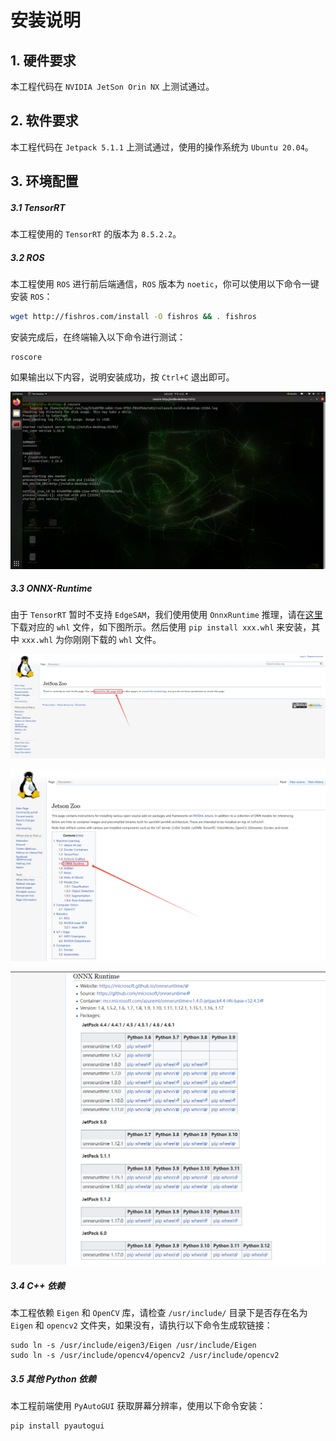 # 安装说明

## 1. 硬件要求

本工程代码在 `NVIDIA JetSon Orin NX` 上测试通过。

## 2. 软件要求

本工程代码在 `Jetpack 5.1.1` 上测试通过，使用的操作系统为 `Ubuntu 20.04`。

## 3. 环境配置

##### 3.1 TensorRT

本工程使用的 `TensorRT` 的版本为 `8.5.2.2`。

##### 3.2 ROS

本工程使用 `ROS` 进行前后端通信，`ROS` 版本为 `noetic`，你可以使用以下命令一键安装 `ROS`：

```bash
wget http://fishros.com/install -O fishros && . fishros
```

安装完成后，在终端输入以下命令进行测试：

```shell
roscore
```

如果输出以下内容，说明安装成功，按 `Ctrl+C` 退出即可。

![示意图](../images/docs/ROS.png)

##### 3.3 ONNX-Runtime

由于 `TensorRT` 暂时不支持 `EdgeSAM`，我们使用使用 `OnnxRuntime` 推理，请在[这里](https://elinux.org/JetSon_Zoo#ONNX_Runtime)下载对应的 `whl` 文件，如下图所示。然后使用 `pip install xxx.whl` 来安装，其中 `xxx.whl` 为你刚刚下载的 `whl` 文件。

![图1](../images/docs/OnnxRuntime/1.png)

![图2](../images/docs/OnnxRuntime/2.png)

![图3](../images/docs/OnnxRuntime/3.png)

##### 3.4 C++ 依赖

本工程依赖 `Eigen` 和 `OpenCV` 库，请检查 `/usr/include/` 目录下是否存在名为 `Eigen` 和 `opencv2` 文件夹，如果没有，请执行以下命令生成软链接：

```shell
sudo ln -s /usr/include/eigen3/Eigen /usr/include/Eigen
sudo ln -s /usr/include/opencv4/opencv2 /usr/include/opencv2
```

##### 3.5 其他 Python 依赖

本工程前端使用 `PyAutoGUI` 获取屏幕分辨率，使用以下命令安装：

```shell
pip install pyautogui
```
